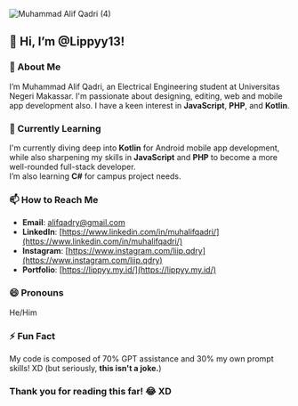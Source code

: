 ![Muhammad Alif Qadri (4)](https://github.com/Lippyy13/Lippyy13/assets/165007508/821de816-3aab-49a7-8c1d-a7b1574c1c2d)

## 👋 Hi, I’m @Lippyy13!

### 👀 About Me  
I’m Muhammad Alif Qadri, an Electrical Engineering student at Universitas Negeri Makassar. I'm passionate about designing, editing, web and mobile app development also. I have a keen interest in **JavaScript**, **PHP**, and **Kotlin**.

### 🌱 Currently Learning  
I'm currently diving deep into **Kotlin** for Android mobile app development, while also sharpening my skills in **JavaScript** and **PHP** to become a more well-rounded full-stack developer.  
I’m also learning **C#** for campus project needs.

### 📫 How to Reach Me  
- **Email**: alifqadry@gmail.com  
- **LinkedIn**: [https://www.linkedin.com/in/muhalifqadri/](https://www.linkedin.com/in/muhalifqadri/)  
- **Instagram**: [https://www.instagram.com/liip.qdry](https://www.instagram.com/liip.qdry)  
- **Portfolio**: [https://lippyy.my.id/](https://lippyy.my.id/)

### 😄 Pronouns  
He/Him

### ⚡ Fun Fact  
My code is composed of 70% GPT assistance and 30% my own prompt skills! XD (but seriously, **this isn't a joke.**)

### Thank you for reading this far! 😂 XD
